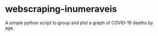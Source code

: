 # webscraping-inumeraveis
A simple python script to group and plot a graph of COVID-19 deaths by age.
